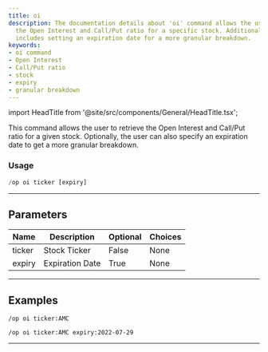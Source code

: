 ```yaml
---
title: oi
description: The documentation details about 'oi' command allows the user to retrieve
  the Open Interest and Call/Put ratio for a specific stock. Additional functionality
  includes setting an expiration date for a more granular breakdown.
keywords:
- oi command
- Open Interest
- Call/Put ratio
- stock
- expiry
- granular breakdown
---
```


import HeadTitle from '@site/src/components/General/HeadTitle.tsx';

<HeadTitle title="options: oi - Discord Reference | OpenBB Bot Docs" />

This command allows the user to retrieve the Open Interest and Call/Put ratio for a given stock. Optionally, the user can also specify an expiration date to get a more granular breakdown.

### Usage

```python wordwrap
/op oi ticker [expiry]
```

---

## Parameters

| Name | Description | Optional | Choices |
| ---- | ----------- | -------- | ------- |
| ticker | Stock Ticker | False | None |
| expiry | Expiration Date | True | None |


---

## Examples

```
/op oi ticker:AMC
```

```
/op oi ticker:AMC expiry:2022-07-29
```

---
